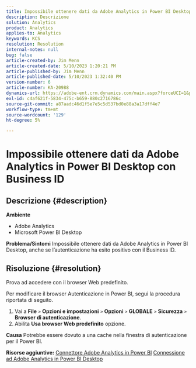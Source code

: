 ```yaml
---
title: Impossibile ottenere dati da Adobe Analytics in Power BI Desktop con Business ID
description: Descrizione
solution: Analytics
product: Analytics
applies-to: Analytics
keywords: KCS
resolution: Resolution
internal-notes: null
bug: false
article-created-by: Jim Menn
article-created-date: 5/10/2023 1:20:21 PM
article-published-by: Jim Menn
article-published-date: 5/10/2023 1:32:40 PM
version-number: 6
article-number: KA-20988
dynamics-url: https://adobe-ent.crm.dynamics.com/main.aspx?forceUCI=1&pagetype=entityrecord&etn=knowledgearticle&id=0153d469-35ef-ed11-8849-6045bd006295
exl-id: c4af621f-5834-475c-b659-880c2716786c
source-git-commit: a87aadc46d1f5e7e5c5d537bd0e88a3a17dff4e7
workflow-type: tm+mt
source-wordcount: '129'
ht-degree: 5%

---
```


# Impossibile ottenere dati da Adobe Analytics in Power BI Desktop con Business ID

## Descrizione {#description}


<b>Ambiente</b>

- Adobe Analytics
- Microsoft Power BI Desktop




<b>Problema/Sintomi</b>
Impossibile ottenere dati da Adobe Analytics in Power BI Desktop, anche se l’autenticazione ha esito positivo con il Business ID.


## Risoluzione {#resolution}


Prova ad accedere con il browser Web predefinito.

Per modificare il browser Autenticazione in Power BI, segui la procedura riportata di seguito.

1. Vai a <b>File</b> `>`  <b>Opzioni e impostazioni</b> `>`  <b>Opzioni</b> `>`  <b>GLOBALE</b> `>`  <b>Sicurezza</b> `>`  <b>Browser di autenticazione</b>.
2. Abilita <b>Usa browser Web predefinito</b> opzione.


<b>Causa</b>
Potrebbe essere dovuto a una cache nella finestra di autenticazione per il Power BI.

<b>Risorse aggiuntive:</b>
[Connettore Adobe Analytics in Power BI](https://experienceleague.adobe.com/docs/analytics-learn/tutorials/integrations/power-bi/adobe-analytics-connector-in-power-bi.html?lang=en)
[Connessione ad Adobe Analytics in Power BI Desktop](https://learn.microsoft.com/en-us/power-bi/connect-data/desktop-connect-adobe-analytics)
